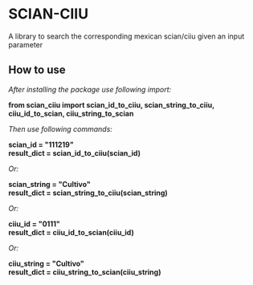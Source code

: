 # SCIAN-CIIU
A library to search the corresponding mexican scian/ciiu given an input parameter

## How to use
_After installing the package use following import:_ <br>

**from scian_ciiu import scian_id_to_ciiu, scian_string_to_ciiu, ciiu_id_to_scian, ciiu_string_to_scian**

_Then use following commands:_

**scian_id = "111219"<br>**
**result_dict = scian_id_to_ciiu(scian_id)<br>**

_Or:_

**scian_string = "Cultivo"<br>**
**result_dict = scian_string_to_ciiu(scian_string)<br>**

_Or:_

**ciiu_id = "0111"<br>**
**result_dict = ciiu_id_to_scian(ciiu_id)<br>**

_Or:_

**ciiu_string = "Cultivo"<br>**
**result_dict = ciiu_string_to_scian(ciiu_string)<br>**